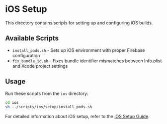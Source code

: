 # iOS Setup

This directory contains scripts for setting up and configuring iOS builds.

## Available Scripts

- `install_pods.sh` - Sets up iOS environment with proper Firebase configuration
- `fix_bundle_id.sh` - Fixes bundle identifier mismatches between Info.plist and Xcode project settings

## Usage

Run these scripts from the `ios` directory:

```bash
cd ios
sh ../scripts/ios/setup/install_pods.sh
```

For detailed information about iOS setup, refer to the [iOS Setup Guide](../../../docs/ios_setup_guide.md). 